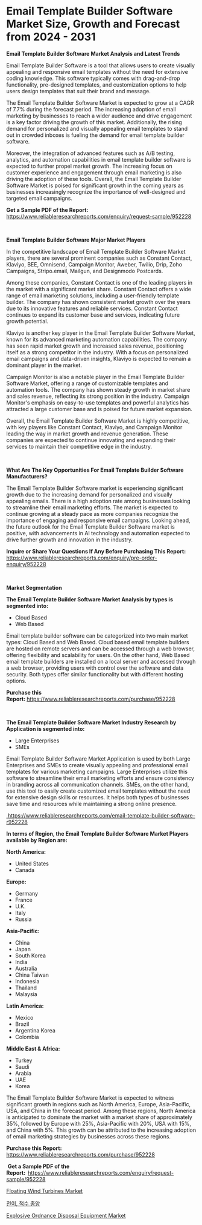 <p><h1>Email Template Builder Software Market Size, Growth and Forecast from 2024 - 2031</h1></p><p><strong>Email Template Builder Software Market Analysis and Latest Trends</strong></p>
<p><p>Email Template Builder Software is a tool that allows users to create visually appealing and responsive email templates without the need for extensive coding knowledge. This software typically comes with drag-and-drop functionality, pre-designed templates, and customization options to help users design templates that suit their brand and message.</p><p>The Email Template Builder Software Market is expected to grow at a CAGR of 7.7% during the forecast period. The increasing adoption of email marketing by businesses to reach a wider audience and drive engagement is a key factor driving the growth of this market. Additionally, the rising demand for personalized and visually appealing email templates to stand out in crowded inboxes is fueling the demand for email template builder software.</p><p>Moreover, the integration of advanced features such as A/B testing, analytics, and automation capabilities in email template builder software is expected to further propel market growth. The increasing focus on customer experience and engagement through email marketing is also driving the adoption of these tools. Overall, the Email Template Builder Software Market is poised for significant growth in the coming years as businesses increasingly recognize the importance of well-designed and targeted email campaigns.</p></p>
<p><strong>Get a Sample PDF of the Report:&nbsp;</strong> <a href="https://www.reliableresearchreports.com/enquiry/request-sample/952228">https://www.reliableresearchreports.com/enquiry/request-sample/952228</a></p>
<p>&nbsp;</p>
<p><strong>Email Template Builder Software Major Market Players</strong></p>
<p><p>In the competitive landscape of Email Template Builder Software Market players, there are several prominent companies such as Constant Contact, Klaviyo, BEE, Omnisend, Campaign Monitor, Aweber, Twilio, Drip, Zoho Campaigns, Stripo.email, Mailgun, and Designmodo Postcards.</p><p>Among these companies, Constant Contact is one of the leading players in the market with a significant market share. Constant Contact offers a wide range of email marketing solutions, including a user-friendly template builder. The company has shown consistent market growth over the years due to its innovative features and reliable services. Constant Contact continues to expand its customer base and services, indicating future growth potential.</p><p>Klaviyo is another key player in the Email Template Builder Software Market, known for its advanced marketing automation capabilities. The company has seen rapid market growth and increased sales revenue, positioning itself as a strong competitor in the industry. With a focus on personalized email campaigns and data-driven insights, Klaviyo is expected to remain a dominant player in the market.</p><p>Campaign Monitor is also a notable player in the Email Template Builder Software Market, offering a range of customizable templates and automation tools. The company has shown steady growth in market share and sales revenue, reflecting its strong position in the industry. Campaign Monitor's emphasis on easy-to-use templates and powerful analytics has attracted a large customer base and is poised for future market expansion.</p><p>Overall, the Email Template Builder Software Market is highly competitive, with key players like Constant Contact, Klaviyo, and Campaign Monitor leading the way in market growth and revenue generation. These companies are expected to continue innovating and expanding their services to maintain their competitive edge in the industry.</p></p>
<p>&nbsp;</p>
<p><strong>What Are The Key Opportunities For Email Template Builder Software Manufacturers?</strong></p>
<p><p>The Email Template Builder Software market is experiencing significant growth due to the increasing demand for personalized and visually appealing emails. There is a high adoption rate among businesses looking to streamline their email marketing efforts. The market is expected to continue growing at a steady pace as more companies recognize the importance of engaging and responsive email campaigns. Looking ahead, the future outlook for the Email Template Builder Software market is positive, with advancements in AI technology and automation expected to drive further growth and innovation in the industry.</p></p>
<p><strong>Inquire or Share Your Questions If Any Before Purchasing This Report:</strong> <a href="https://www.reliableresearchreports.com/enquiry/pre-order-enquiry/952228">https://www.reliableresearchreports.com/enquiry/pre-order-enquiry/952228</a></p>
<p>&nbsp;</p>
<p><strong>Market Segmentation</strong></p>
<p><strong>The Email Template Builder Software Market Analysis by types is segmented into:</strong></p>
<p><ul><li>Cloud Based</li><li>Web Based</li></ul></p>
<p><p>Email template builder software can be categorized into two main market types: Cloud Based and Web Based. Cloud based email template builders are hosted on remote servers and can be accessed through a web browser, offering flexibility and scalability for users. On the other hand, Web Based email template builders are installed on a local server and accessed through a web browser, providing users with control over the software and data security. Both types offer similar functionality but with different hosting options.</p></p>
<p><strong>Purchase this Report:&nbsp;</strong><a href="https://www.reliableresearchreports.com/purchase/952228">https://www.reliableresearchreports.com/purchase/952228</a></p>
<p>&nbsp;</p>
<p><strong>The Email Template Builder Software Market Industry Research by Application is segmented into:</strong></p>
<p><ul><li>Large Enterprises</li><li>SMEs</li></ul></p>
<p><p>Email Template Builder Software Market Application is used by both Large Enterprises and SMEs to create visually appealing and professional email templates for various marketing campaigns. Large Enterprises utilize this software to streamline their email marketing efforts and ensure consistency in branding across all communication channels. SMEs, on the other hand, use this tool to easily create customized email templates without the need for extensive design skills or resources. It helps both types of businesses save time and resources while maintaining a strong online presence.</p></p>
<p><a href="https://www.reliableresearchreports.com/email-template-builder-software-r952228">&nbsp;https://www.reliableresearchreports.com/email-template-builder-software-r952228</a></p>
<p><strong>In terms of Region, the Email Template Builder Software Market Players available by Region are:</strong></p>
<p>
    <p> <strong> North America: </strong>
        <ul>
            <li>United States</li>
            <li>Canada</li>
        </ul>
        </p> 
    <p> <strong> Europe: </strong>
        <ul>
            <li>Germany</li>
            <li>France</li>
            <li>U.K.</li>
            <li>Italy</li>
            <li>Russia</li>
        </ul>
        </p> 
    <p> <strong> Asia-Pacific: </strong>
        <ul>
            <li>China</li>
            <li>Japan</li>
            <li>South Korea</li>
            <li>India</li>
            <li>Australia</li>
            <li>China Taiwan</li>
            <li>Indonesia</li>
            <li>Thailand</li>
            <li>Malaysia</li>
        </ul>
        </p> 
    <p> <strong> Latin America: </strong>
        <ul>
            <li>Mexico</li>
            <li>Brazil</li>
            <li>Argentina Korea</li>
            <li>Colombia</li>
        </ul>
        </p> 
    <p> <strong> Middle East & Africa: </strong>
        <ul>
            <li>Turkey</li>
            <li>Saudi</li>
            <li>Arabia</li>
            <li>UAE</li>
            <li>Korea</li>
        </ul>
    </p>
    </p>
<p><p>The Email Template Builder Software Market is expected to witness significant growth in regions such as North America, Europe, Asia-Pacific, USA, and China in the forecast period. Among these regions, North America is anticipated to dominate the market with a market share of approximately 35%, followed by Europe with 25%, Asia-Pacific with 20%, USA with 15%, and China with 5%. This growth can be attributed to the increasing adoption of email marketing strategies by businesses across these regions.</p></p>
<p><strong>Purchase this Report: </strong><a href="https://www.reliableresearchreports.com/purchase/952228">https://www.reliableresearchreports.com/purchase/952228</a></p>
<p>&nbsp;<strong>Get a Sample PDF of the Report:&nbsp;&nbsp;</strong><a href="https://www.reliableresearchreports.com/enquiry/request-sample/952228">https://www.reliableresearchreports.com/enquiry/request-sample/952228</a></p>
<p><strong></strong></p>
<p><p><a href="https://www.linkedin.com/pulse/floating-wind-turbines-market-exploring-share-trends-future-h9hzf?trackingId=SgluDoZzgrEBx5e%2BD4raHw%3D%3D">Floating Wind Turbines Market</a></p><p><a href="https://github.com/laholand/Market-Research-Report-List-3/blob/main/280343651291.md">전이, 척수 종양</a></p><p><a href="https://www.linkedin.com/pulse/explosive-ordnance-disposal-equipment-market-size-cagr-trends-gftbf?trackingId=Io4y7Oi4ZARavRk0jd4mUg%3D%3D">Explosive Ordnance Disposal Equipment Market</a></p></p>